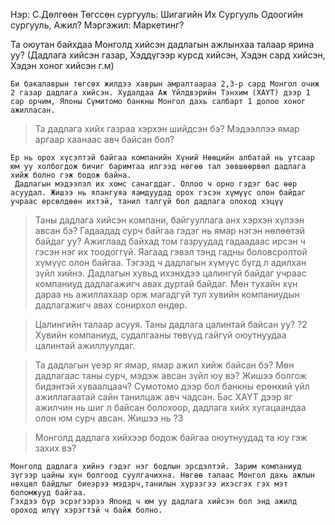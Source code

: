 Нэр: С.Дөлгөөн
Төгссөн сургууль: Шигагийн Их Сургууль
Одоогийн сургууль, Ажил?
Мэргэжил: Маркетинг? 

> 
Та оюутан байхдаа Монголд хийсэн дадлагын ажлынхаа талаар ярина уу?
(Дадлага хийсэн газар, 
Хэддүгээр курсд хийсэн,
Хэдэн сард хийсэн,
Хэдэн хоног хийсэн г.м)
 
	Би бакалаврын төгсөх жилдээ хаврын амралтаараа 2,3-р сард Монгол очиж 2 газар дадлага хийсэн. Худалдаа Аж Үйлдвэрийн Тэнхим (ХАҮТ) дээр 1 сар орчим, Японы Сүмитомо банкны Монгол дахь салбарт 1 долоо хоног ажилласан.

> Та дадлага хийх газраа хэрхэн шийдсэн бэ? Мэдээллээ ямар аргаар хаанаас авч байсан бол?
	
	Ер нь орох хүсэлтэй байгаа компанийн Хүний Нөөцийн албатай нь утсаар юм уу холбогдож бичиг баримтаа илгээд нөгөө тал зөвшөөрвөл дадлага хийж болно гэж бодож байна.
	 Дадлагын мэдээлэл их хомс санагддаг. Оллоо ч орно гэдэг бас өөр асуудал. Жишээ нь ялангуяа яамдуудад орох гэсэн хүмүүс олон байдаг учраас өрсөлдөөн ихтэй, танил талгүй бол дадлага олоход хэцүү

> Таны дадлага хийсэн компани, байгууллага анх хэрхэн хүлээн авсан бэ? Гадаадад сурч байгаа гэдэг нь ямар нэгэн нөлөөтэй байдаг уу?
	Ажиглаад байхад том газруудад гадаадаас ирсэн ч гэсэн нэг их тоодоггүй. Яагаад гэвэл тэнд гадны боловсролтой хүмүүс олон байгаа. Тэгээд ч дадлагын хүмүүс бүгд л адилхан зүйл хийнэ. Дадлагын хувьд ихэнхдээ цалингүй байдаг учраас компаниуд дадлагажигч авах дуртай байдаг. Мөн тухайн хүн дараа нь ажиллахаар орж магадгүй тул хувийн компаниудын дадлагажигч авах сонирхол өндөр.

> Цалингийн талаар асууя. Таны дадлага цалинтай байсан уу?
	?2 Хувийн компаниуд, судалгааны төвүүд гайгүй оюутнуудаа цалинтай ажиллуулдаг.

> Та дадлагын үеэр яг ямар, ямар ажил хийж байсан бэ? Мөн дадлагаас таны сурч, мэдэж авсан зүйл юу вэ? Жишээ болгож бидэнтэй хуваалцаач?
	Сүмотомо дээр бол банкны ерөнхий үйл ажиллагаатай сайн танилцаж авч чадсан.
	Бас ХАҮТ дээр яг ажилчин нь шиг л байсан болохоор, дадлага хийх хугацаандаа олон юм сурч авсан.  Жишээ нь ?3

> Монголд дадлага хийхээр бодож байгаа оюутнуудад та юу гэж захих вэ?

	Монголд дадлага хийнэ гэдэг нэг бодлын эрсдэлтэй. Зарим компаниуд зүгээр цайны хүн болгоод суулгачихна. Нөгөө талаас Монгол дахь ажлын нөхцөл байдлыг биеэрээ мэдэрч,танилын хүрээгээ ихэсгэх гэх мэт боломжууд байгаа. 
	Гэхдээ бүр эсрэгээрээ Японд ч юм уу дадлага хийсэн бол энд ажилд ороход илүү хэрэгтэй ч байж болно.


